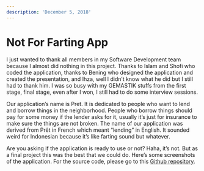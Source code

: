 ```yaml
---
description: 'December 5, 2018'
---
```


# Not For Farting App

I just wanted to thank all members in my Software Development team because I almost did nothing in this project. Thanks to Islam and Shofi who coded the application, thanks to Bening who designed the application and created the presentation, and Ihza, well I didn’t know what he did but I still had to thank him. I was so busy with my GEMASTIK stuffs from the first stage, final stage, even after I won, I still had to do some interview sessions.

Our application’s name is Pret. It is dedicated to people who want to lend and borrow things in the neighborhood. People who borrow things should pay for some money if the lender asks for it, usually it’s just for insurance to make sure the things are not broken. The name of our application was derived from Prêt in French which meant “lending” in English. It sounded weird for Indonesian because it’s like farting sound but whatever.

Are you asking if the application is ready to use or not? Haha, it’s not. But as a final project this was the best that we could do. Here’s some screenshots of the application. For the source code, please go to this [Github repository](https://github.com/realicejoanne/rpl-project).

